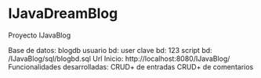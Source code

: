 IJavaDreamBlog
==============

Proyecto IJavaBlog 


Base de datos: blogdb
usuario bd: user
clave bd: 123
script bd:  /IJavaBlog/sql/blogbd.sql
Url Inicio: http://localhost:8080/IJavaBlog/
Funcionalidades desarrolladas:
								CRUD+ de entradas
								CRUD+ de comentarios

